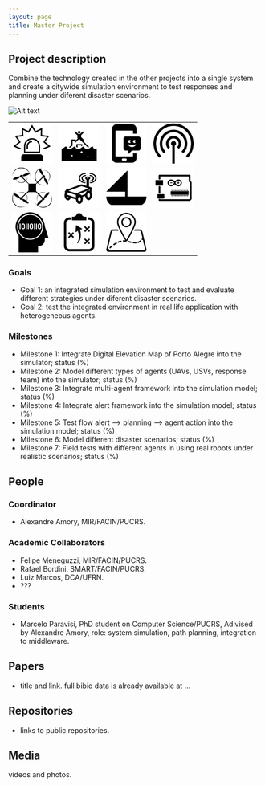 ```yaml
---
layout: page
title: Master Project
---
```


## Project description

Combine the technology created in the other projects into a single system and create a citywide simulation environment to test responses and planning under diferent disaster scenarios.

![Alt text](./proj1.jpg?raw=true "Project diagram")

| | | | |
| --- | --- | --- | --- |
| ![alerts](../images/alert.png "generates alerts") |   ![rescue](../images/rescue.png "for rescue") | ![mobile app](../images/mob-app.png "mobile app") |  ![sensors](../images/sensor.png "sensors") |
|![drone](../images/drone.png "drone") |  ![land robot](../images/land-robot.png "land robot") | ![sail boat](../images/sail-boat.png "sail boat")  | ![electronics](../images/electronics.png "electronics")  |
| ![AI](../images/ia.png "AI") |  ![planning](../images/planning.png "planning") |  ![GIS](../images/geo.png "GIS app")   |  |

### Goals

 - Goal 1: an integrated simulation environment to test and evaluate different strategies under diferent disaster scenarios.
 - Goal 2: test the integrated environment in real life application with heterogeneous agents.

### Milestones

 - Milestone 1: Integrate Digital Elevation Map of Porto Alegre into the simulator; status (%)
 - Milestone 2: Model different types of agents (UAVs, USVs, response team) into the simulator; status (%)
 - Milestone 3: Integrate multi-agent framework into the simulation model; status (%)
 - Milestone 4: Integrate alert framework into the simulation model; status (%)
 - Milestone 5: Test flow alert --> planning --> agent action into the simulation model; status (%)
 - Milestone 6: Model different disaster scenarios; status (%)
 - Milestone 7: Field tests with different agents in using real robots under realistic scenarios; status (%)

## People

### Coordinator

 - Alexandre Amory, MIR/FACIN/PUCRS.

### Academic Collaborators

 - Felipe Meneguzzi, MIR/FACIN/PUCRS.
 - Rafael Bordini, SMART/FACIN/PUCRS.
 - Luiz Marcos, DCA/UFRN.
 - ???

### Students

 - Marcelo Paravisi, PhD student on Computer Science/PUCRS, Adivised by Alexandre Amory, role: system simulation, path planning, integration to middleware.

## Papers

 - title and link. full bibio data is already available at ...

## Repositories

 - links to public repositories.

## Media 

videos and photos.

